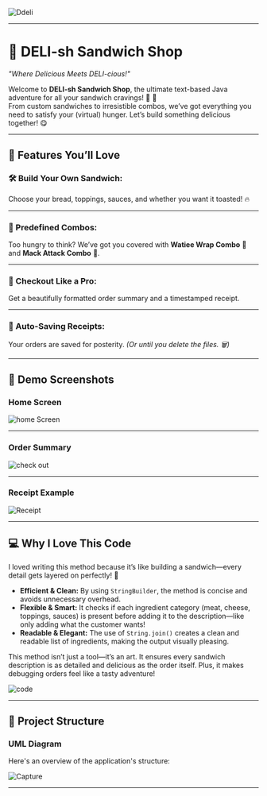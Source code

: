 ![Ddeli](https://github.com/user-attachments/assets/25b7d2f9-c9d1-4d1d-8665-3958769e4a07)

---

# 🥪 DELI-sh Sandwich Shop  
*"Where Delicious Meets DELI-cious!"*

Welcome to **DELI-sh Sandwich Shop**, the ultimate text-based Java adventure for all your sandwich cravings! 🍞 🧀  
From custom sandwiches to irresistible combos, we’ve got everything you need to satisfy your (virtual) hunger. Let’s build something delicious together! 😋  

---

## 🎉 Features You’ll Love  

### 🛠️ Build Your Own Sandwich:  
Choose your bread, toppings, sauces, and whether you want it toasted! 🔥  

---

### 🍱 Predefined Combos:  
Too hungry to think? We’ve got you covered with **Watiee Wrap Combo** 🥙 and **Mack Attack Combo** 🐔.  

---

### 🧾 Checkout Like a Pro:  
Get a beautifully formatted order summary and a timestamped receipt.  

---

### 💾 Auto-Saving Receipts:  
Your orders are saved for posterity. *(Or until you delete the files. 🗑️)*  

---

## 📸 Demo Screenshots  

### Home Screen  
![home Screen](https://github.com/user-attachments/assets/ae5ab1ad-6d99-4784-b44a-de5f76e605f2)  

---

### Order Summary  
![check out](https://github.com/user-attachments/assets/bf40a531-aabb-4196-9697-f9887500ccb8)  

---

### Receipt Example  
![Receipt](https://github.com/user-attachments/assets/08f44dde-bd26-46e1-897e-8add02794849)  

---

## 💻 Why I Love This Code  

I loved writing this method because it’s like building a sandwich—every detail gets layered on perfectly! 🥪  

- **Efficient & Clean:** By using `StringBuilder`, the method is concise and avoids unnecessary overhead.  
- **Flexible & Smart:** It checks if each ingredient category (meat, cheese, toppings, sauces) is present before adding it to the description—like only adding what the customer wants!  
- **Readable & Elegant:** The use of `String.join()` creates a clean and readable list of ingredients, making the output visually pleasing.  

This method isn’t just a tool—it’s an art. It ensures every sandwich description is as detailed and delicious as the order itself. Plus, it makes debugging orders feel like a tasty adventure!  

![code](https://github.com/user-attachments/assets/0b24e1ff-7a94-4b27-9c31-8ded9084e305)  

---

## 📂 Project Structure  

### UML Diagram  
Here's an overview of the application's structure:  

![Capture](https://github.com/user-attachments/assets/6a68fce4-c486-4bdb-84c2-2cadbbf7cd47)  

---
